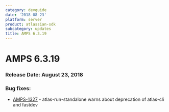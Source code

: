 ```yaml
---
category: devguide
date: '2018-08-23'
platform: server
product: atlassian-sdk
subcategory: updates
title: AMPS 6.3.19
---
```

# AMPS 6.3.19

### Release Date: August 23, 2018


### Bug fixes:

- [AMPS-1327](https://ecosystem.atlassian.net/browse/AMPS-1327}) - atlas-run-standalone warns about deprecation of atlas-cli and fastdev
